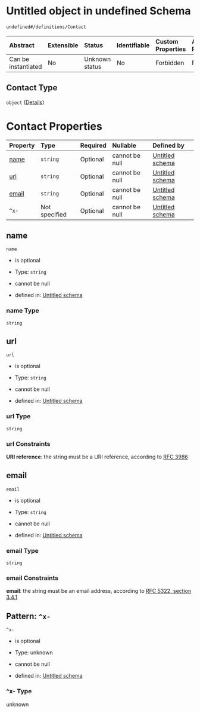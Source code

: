 # Untitled object in undefined Schema

```txt
undefined#/definitions/Contact
```



| Abstract            | Extensible | Status         | Identifiable | Custom Properties | Additional Properties | Access Restrictions | Defined In                                                        |
| :------------------ | :--------- | :------------- | :----------- | :---------------- | :-------------------- | :------------------ | :---------------------------------------------------------------- |
| Can be instantiated | No         | Unknown status | No           | Forbidden         | Forbidden             | none                | [test.schema.json*](json/test.schema.json "open original schema") |

## Contact Type

`object` ([Details](test-definitions-contact.md))

# Contact Properties

| Property        | Type          | Required | Nullable       | Defined by                                                                                                                 |
| :-------------- | :------------ | :------- | :------------- | :------------------------------------------------------------------------------------------------------------------------- |
| [name](#name)   | `string`      | Optional | cannot be null | [Untitled schema](test-definitions-contact-properties-name.md "undefined#/definitions/Contact/properties/name")            |
| [url](#url)     | `string`      | Optional | cannot be null | [Untitled schema](test-definitions-contact-properties-url.md "undefined#/definitions/Contact/properties/url")              |
| [email](#email) | `string`      | Optional | cannot be null | [Untitled schema](test-definitions-contact-properties-email.md "undefined#/definitions/Contact/properties/email")          |
| `^x-`           | Not specified | Optional | cannot be null | [Untitled schema](test-definitions-contact-patternproperties-x-.md "undefined#/definitions/Contact/patternProperties/^x-") |

## name



`name`

*   is optional

*   Type: `string`

*   cannot be null

*   defined in: [Untitled schema](test-definitions-contact-properties-name.md "undefined#/definitions/Contact/properties/name")

### name Type

`string`

## url



`url`

*   is optional

*   Type: `string`

*   cannot be null

*   defined in: [Untitled schema](test-definitions-contact-properties-url.md "undefined#/definitions/Contact/properties/url")

### url Type

`string`

### url Constraints

**URI reference**: the string must be a URI reference, according to [RFC 3986](https://tools.ietf.org/html/rfc3986 "check the specification")

## email



`email`

*   is optional

*   Type: `string`

*   cannot be null

*   defined in: [Untitled schema](test-definitions-contact-properties-email.md "undefined#/definitions/Contact/properties/email")

### email Type

`string`

### email Constraints

**email**: the string must be an email address, according to [RFC 5322, section 3.4.1](https://tools.ietf.org/html/rfc5322 "check the specification")

## Pattern: `^x-`



`^x-`

*   is optional

*   Type: unknown

*   cannot be null

*   defined in: [Untitled schema](test-definitions-contact-patternproperties-x-.md "undefined#/definitions/Contact/patternProperties/^x-")

### ^x- Type

unknown
